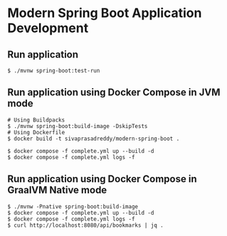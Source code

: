 # Modern Spring Boot Application Development

## Run application

```shell
$ ./mvnw spring-boot:test-run
```

## Run application using Docker Compose in JVM mode

```shell
# Using Buildpacks 
$ ./mvnw spring-boot:build-image -DskipTests
# Using Dockerfile
$ docker build -t sivaprasadreddy/modern-spring-boot .

$ docker compose -f complete.yml up --build -d
$ docker compose -f complete.yml logs -f
```

## Run application using Docker Compose in GraalVM Native mode

```shell
$ ./mvnw -Pnative spring-boot:build-image
$ docker compose -f complete.yml up --build -d
$ docker compose -f complete.yml logs -f
$ curl http://localhost:8080/api/bookmarks | jq .
```
